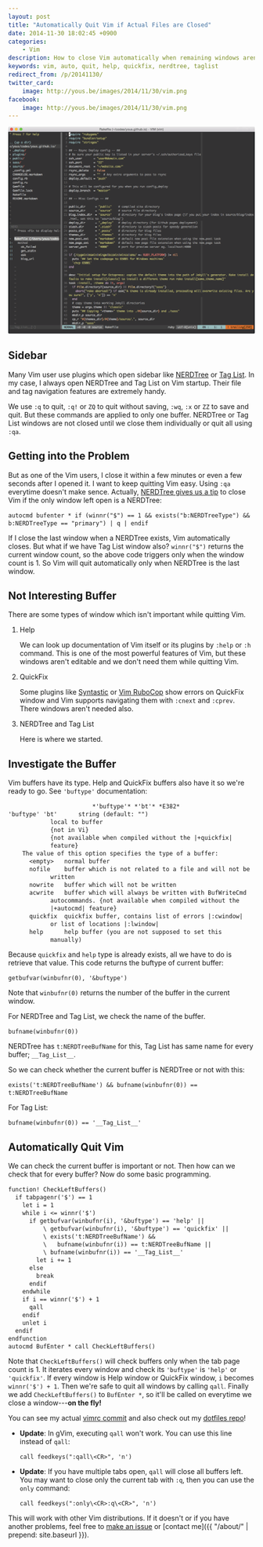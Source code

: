 ```yaml
---
layout: post
title: "Automatically Quit Vim if Actual Files are Closed"
date: 2014-11-30 18:02:45 +0900
categories:
    - Vim
description: How to close Vim automatically when remaining windows aren't important.
keywords: vim, auto, quit, help, quickfix, nerdtree, taglist
redirect_from: /p/20141130/
twitter_card:
    image: http://yous.be/images/2014/11/30/vim.png
facebook:
    image: http://yous.be/images/2014/11/30/vim.png
---
```


![Vim with multiple windows opened](/images/2014/11/30/vim.min.png)

## Sidebar

Many Vim user use plugins which open sidebar like [NERDTree](https://github.com/scrooloose/nerdtree) or [Tag List](https://github.com/vim-scripts/taglist.vim). In my case, I always open NERDTree and Tag List on Vim startup. Their file and tag navigation features are extremely handy.

We use `:q` to quit, `:q!` or `ZQ` to quit without saving, `:wq`, `:x` or `ZZ` to save and quit. But these commands are applied to only one buffer. NERDTree or Tag List windows are not closed until we close them individually or quit all using `:qa`.

## Getting into the Problem

But as one of the Vim users, I close it within a few minutes or even a few seconds after I opened it. I want to keep quitting Vim easy. Using `:qa` everytime doesn't make sence. Actually, [NERDTree gives us a tip](https://github.com/scrooloose/nerdtree#faq) to close Vim if the only window left open is a NERDTree:

``` vim
autocmd bufenter * if (winnr("$") == 1 && exists("b:NERDTreeType") && b:NERDTreeType == "primary") | q | endif
```

If I close the last window when a NERDTree exists, Vim automatically closes. But what if we have Tag List window also? `winnr("$")` returns the current window count, so the above code triggers only when the window count is 1. So Vim will quit automatically only when NERDTree is the last window.

<!-- more -->

## Not Interesting Buffer

There are some types of window which isn't important while quitting Vim.

1. Help

   We can look up documentation of Vim itself or its plugins by `:help` or `:h` command. This is one of the most powerful features of Vim, but these windows aren't editable and we don't need them while quitting Vim.

2. QuickFix

   Some plugins like [Syntastic](https://github.com/scrooloose/syntastic) or [Vim RuboCop](https://github.com/ngmy/vim-rubocop) show errors on QuickFix window and Vim supports navigating them with `:cnext` and `:cprev`. There windows aren't needed also.

3. NERDTree and Tag List

   Here is where we started.

## Investigate the Buffer

Vim buffers have its type. Help and QuickFix buffers also have it so we're ready to go. See `'buftype'` documentation:

``` vim
						*'buftype'* *'bt'* *E382*
'buftype' 'bt'		string (default: "")
			local to buffer
			{not in Vi}
			{not available when compiled without the |+quickfix|
			feature}
	The value of this option specifies the type of a buffer:
	  <empty>	normal buffer
	  nofile	buffer which is not related to a file and will not be
			written
	  nowrite	buffer which will not be written
	  acwrite	buffer which will always be written with BufWriteCmd
			autocommands. {not available when compiled without the
			|+autocmd| feature}
	  quickfix	quickfix buffer, contains list of errors |:cwindow|
			or list of locations |:lwindow|
	  help		help buffer (you are not supposed to set this
			manually)
```

Because `quickfix` and `help` type is already exists, all we have to do is retrieve that value. This code returns the buftype of current buffer:

``` vim
getbufvar(winbufnr(0), '&buftype')
```

Note that `winbufnr(0)` returns the number of the buffer in the current window.

For NERDTree and Tag List, we check the name of the buffer.

``` vim
bufname(winbufnr(0))
```

NERDTree has `t:NERDTreeBufName` for this, Tag List has same name for every buffer; `__Tag_List__`.

So we can check whether the current buffer is NERDTree or not with this:

``` vim
exists('t:NERDTreeBufName') && bufname(winbufnr(0)) == t:NERDTreeBufName
```

For Tag List:

``` vim
bufname(winbufnr(0)) == '__Tag_List__'
```

## Automatically Quit Vim

We can check the current buffer is important or not. Then how can we check that for every buffer? Now do some basic programming.

``` vim
function! CheckLeftBuffers()
  if tabpagenr('$') == 1
    let i = 1
    while i <= winnr('$')
      if getbufvar(winbufnr(i), '&buftype') == 'help' ||
          \ getbufvar(winbufnr(i), '&buftype') == 'quickfix' ||
          \ exists('t:NERDTreeBufName') &&
          \   bufname(winbufnr(i)) == t:NERDTreeBufName ||
          \ bufname(winbufnr(i)) == '__Tag_List__'
        let i += 1
      else
        break
      endif
    endwhile
    if i == winnr('$') + 1
      qall
    endif
    unlet i
  endif
endfunction
autocmd BufEnter * call CheckLeftBuffers()
```

Note that `CheckLeftBuffers()` will check buffers only when the tab page count is 1. It iterates every window and check its `'buftype'` is `'help'` or `'quickfix'`. If every window is Help window or QuickFix window, `i` becomes `winnr('$') + 1`. Then we're safe to quit all windows by calling `qall`. Finally we add `CheckLeftBuffers()` to `BufEnter *`, so it'll be called on everytime we close a window---**on the fly!**

You can see my actual [vimrc commit](https://github.com/yous/dotfiles/commit/735976604471bb6186d3867a30c421c839ad3ad4) and also check out my [dotfiles repo](https://github.com/yous/dotfiles)!

- **Update**: In gVim, executing `qall` won't work. You can use this line instead of `qall`:

  ``` vim
  call feedkeys(":qall\<CR>", 'n')
  ```

- **Update**: If you have multiple tabs open, `qall` will close all buffers left.
You may want to close only the current tab with `:q`, then you can use the
`only` command:

  ``` vim
  call feedkeys(":only\<CR>:q\<CR>", 'n')
  ```

This will work with other Vim distributions. If it doesn't or if you have another problems, feel free to [make an issue](https://github.com/yous/dotfiles/issues/new) or [contact me]({{ "/about/" | prepend: site.baseurl }}).
